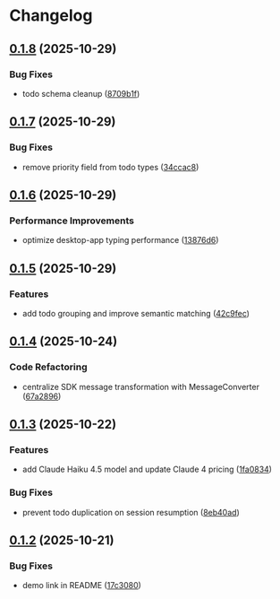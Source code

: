 # Changelog

## [0.1.8](https://github.com/notch-ai/autosteer/compare/v0.1.7...v0.1.8) (2025-10-29)


### Bug Fixes

* todo schema cleanup ([8709b1f](https://github.com/notch-ai/autosteer/commit/8709b1fdd560552ba166c6b86c9e420854bd26c1))

## [0.1.7](https://github.com/notch-ai/autosteer/compare/v0.1.6...v0.1.7) (2025-10-29)


### Bug Fixes

* remove priority field from todo types ([34ccac8](https://github.com/notch-ai/autosteer/commit/34ccac8ad375d71f2ac7200c53cc6ecb17ceb9a5))

## [0.1.6](https://github.com/notch-ai/autosteer/compare/v0.1.5...v0.1.6) (2025-10-29)


### Performance Improvements

* optimize desktop-app typing performance ([13876d6](https://github.com/notch-ai/autosteer/commit/13876d672d3fba4d2fad0157941f901976392e93))

## [0.1.5](https://github.com/notch-ai/autosteer/compare/v0.1.4...v0.1.5) (2025-10-29)


### Features

* add todo grouping and improve semantic matching ([42c9fec](https://github.com/notch-ai/autosteer/commit/42c9feca4b412687d6e966ca4bdc651da2031408))

## [0.1.4](https://github.com/notch-ai/autosteer/compare/v0.1.3...v0.1.4) (2025-10-24)


### Code Refactoring

* centralize SDK message transformation with MessageConverter ([67a2896](https://github.com/notch-ai/autosteer/commit/67a289612057ec092c246ddfad8b1966adb77007))

## [0.1.3](https://github.com/notch-ai/autosteer/compare/v0.1.2...v0.1.3) (2025-10-22)


### Features

* add Claude Haiku 4.5 model and update Claude 4 pricing ([1fa0834](https://github.com/notch-ai/autosteer/commit/1fa0834be78bdfe80be63ab8ff01ee65fb0c0dfb))


### Bug Fixes

* prevent todo duplication on session resumption ([8eb40ad](https://github.com/notch-ai/autosteer/commit/8eb40ade91bf3e71c10b6d49b8b608ac35b06ba9))

## [0.1.2](https://github.com/notch-ai/autosteer/compare/v0.1.1...v0.1.2) (2025-10-21)


### Bug Fixes

* demo link in README ([17c3080](https://github.com/notch-ai/autosteer/commit/17c30801c96fda9acf54db2efad411a65eabdff2))
